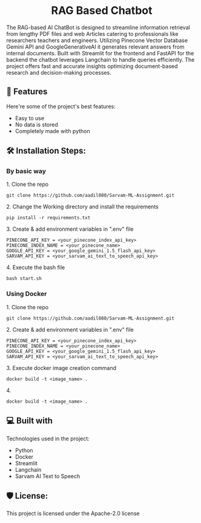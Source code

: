 <h1 align="center" id="title">RAG Based Chatbot</h1>

<p id="description">The RAG-based AI ChatBot is designed to streamline information retrieval from lengthy PDF files and web Articles catering to professionals like researchers teachers and engineers. Utilizing Pinecone Vector Database Gemini API and GoogleGenerativeAI it generates relevant answers from internal documents. Built with Streamlit for the frontend and FastAPI for the backend the chatbot leverages Langchain to handle queries efficiently. The project offers fast and accurate insights optimizing document-based research and decision-making processes.</p>
  
<h2>🧐 Features</h2>

Here're some of the project's best features:

*   Easy to use
*   No data is stored
*   Completely made with python

<h2>🛠️ Installation Steps:</h2>

<h3>By basic way</h3>

<p>1. Clone the repo</p>

```
git clone https://github.com/aadil080/Sarvam-ML-Assignment.git
```

<p>2. Change the Working directory and install the requirements</p>

```
pip install -r requirements.txt
```

<p>3. Create & add environment variables in ".env" file</p>

```
PINECONE_API_KEY = <your_pinecone_index_api_key>
PINECONE_INDEX_NAME = <your_pinecone_name>
GOOGLE_API_KEY = <your_google_gemini_1.5_flash_api_key>
SARVAM_API_KEY = <your_sarvam_ai_text_to_speech_api_key>
```

<p>4. Execute the bash file</p>

```
bash start.sh
```

<h3>Using Docker</h3>

<p>1. Clone the repo</p>

```
git clone https://github.com/aadil080/Sarvam-ML-Assignment.git
```

<p>2. Create & add environment variables in ".env" file</p>

```
PINECONE_API_KEY = <your_pinecone_index_api_key>
PINECONE_INDEX_NAME = <your_pinecone_name>
GOOGLE_API_KEY = <your_google_gemini_1.5_flash_api_key>
SARVAM_API_KEY = <your_sarvam_ai_text_to_speech_api_key>
```

<p>3. Execute docker image creation command</p>

```
docker build -t <image_name> .

```

<p>4. </p>

```
docker build -t <image_name> .

```
  
<h2>💻 Built with</h2>

Technologies used in the project:

*   Python
*   Docker
*   Streamlit
*   Langchain
*   Sarvam AI Text to Speech

<h2>🛡️ License:</h2>

This project is licensed under the Apache-2.0 license
